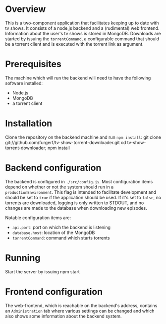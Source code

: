 # Overview
This is a two-component application that facilitates keeping up to date with tv shows. It consists of a node.js backend and a (rudimental) web frontend. Information about the user's tv shows is stored in MongoDB. Downloads are started by issuing the
`torrentCommand`, a configurable command that should be a torrent client and is executed with the torrent link as argument.

# Prerequisites
The machine which will run the backend will need to have the following software installed:
- Node.js
- MongoDB
- a torrent client

# Installation
Clone the repository on the backend machine and run `npm install`:
    git clone git://github.com/furgerf/tv-show-torrent-downloader.git
    cd tv-show-torrent-downloader; npm install

# Backend configuration
The backend is configured in `./src/config.js`. Most configuration items depend on whether or not the system should run in a `productionEnvironment`. This flag is intended to facilitate development and should be set to `true` if the application should be
used. If it's set to `false`, no torrents are downloaded, logging is only written to STDOUT, and no changes are made to the database when downloading new episodes.

Notable configuration items are:
- `api.port`: port on which the backend is listening
- `database.host`: location of the MongoDB
- `torrentCommand`: command which starts torrents

# Running
Start the server by issuing
    npm start

# Frontend configuration
The web-frontend, which is reachable on the backend's address, contains an `Administration` tab where various settings can be changed and which also shows some information about the backend system.

